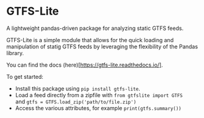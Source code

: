 # GTFS-Lite
A lightweight pandas-driven package for analyzing static GTFS feeds.

GTFS-Lite is a simple module that allows for the quick loading and manipulation
of statig GTFS feeds by leveraging the flexibility of the Pandas library.

You can find the docs (here)[https://gtfs-lite.readthedocs.io/].

To get started:
* Install this package using `pip install gtfs-lite`.
* Load a feed directly from a zipfile with `from gtfslite import GTFS`  
and `gtfs = GTFS.load_zip('path/to/file.zip')`
* Access the various attributes, for example `print(gtfs.summary())`